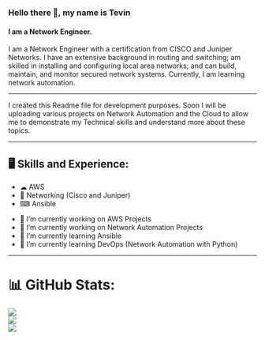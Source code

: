 ### Hello there 👋, my name is Tevin
#### I am a Network Engineer.

I am a Network Engineer with a certification from CISCO and Juniper Networks.  I have an extensive background in routing and switching; am skilled in installing and configuring local area networks; and can build, maintain, and monitor secured network systems. Currently, I am learning network automation.


-------------

I created this Readme file for development purposes. Soon I will be uploading various projects on Network Automation and the Cloud to allow me to demonstrate my Technical skills and understand more about these topics.

-------------

## 🖥 Skills and Experience:
* ☁ AWS
* 📡 Networking (Cisco and Juniper)
* ⌨ Ansible

- 🔨 I’m currently working on AWS Projects 
- 🔨 I’m currently working on Network Automation Projects  
- 🌱 I’m currently learning Ansible
- 🌱 I’m currently learning DevOps (Network Automation with Python) 

-------------

# 📊 GitHub Stats:
![](https://github-readme-stats.vercel.app/api?username=tev-oo&theme=great-gatsby&hide_border=true&include_all_commits=true&count_private=true)<br/>
![](https://github-readme-streak-stats.herokuapp.com/?user=tev-oo&theme=great-gatsby&hide_border=true)<br/>
![](https://github-readme-stats.vercel.app/api/top-langs/?username=tev-oo&theme=great-gatsby&hide_border=true&include_all_commits=true&count_private=true&layout=compact)

<!-- Proudly created with GPRM ( https://gprm.itsvg.in ) -->
